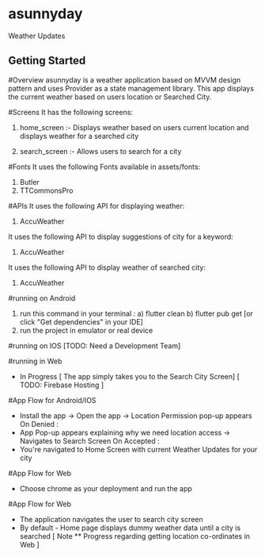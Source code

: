 # asunnyday

Weather Updates

## Getting Started

#Overview
asunnyday is a weather application based on MVVM design pattern and
uses Provider as a state management library. This app displays the current
weather based on users location or Searched City.


#Screens
It has the following screens:
1) home_screen :- Displays weather based on users current location
                  and displays weather for a searched city

2) search_screen :- Allows users to search for a city

#Fonts
It uses the following Fonts available in assets/fonts:
1) Butler
2) TTCommonsPro

#APIs
It uses the following API for displaying weather:
1) AccuWeather

It uses the following API to display suggestions of city for a keyword:
1) AccuWeather

It uses the following API to display weather of searched city:
1) AccuWeather


#running on Android
1. run this command in your terminal :
   a) flutter clean
   b) flutter pub get [or click "Get dependencies" in your IDE]
2. run the project in emulator or real device


#running on IOS
[TODO: Need a Development Team]


#running in Web
- In Progress [ The app simply takes you to the Search City Screen]
[ TODO: Firebase Hosting ]

#App Flow for Android/IOS
- Install the app -> Open the app -> Location Permission pop-up appears
On Denied :
- App Pop-up appears explaining why we need location access -> Navigates to Search Screen
On Accepted :
- You're navigated to Home Screen with current Weather Updates for your city


#App Flow for Web
- Choose chrome as your deployment and run the app

#App Flow for Web
- The application navigates the user to search city screen
- By default - Home page displays dummy weather data until a city is searched
[ Note ** Progress regarding getting location co-ordinates in Web ]

